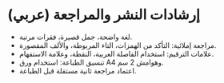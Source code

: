 # إرشادات النشر والمراجعة (عربي)

- لغة واضحة، جمل قصيرة، فقرات مرتبة.
- مراجعة إملائية: التأكد من الهمزات، التاء المربوطة، والألف المقصورة.
- علامات الترقيم: استخدام الفاصلة العربية، النقطة، وعلامة الاستفهام.
- تنسيق الطباعة: استخدام ورق A4 وهوامش 2 سم.
- اعتماد مراجعة ثانية مستقلة قبل الطباعة.

